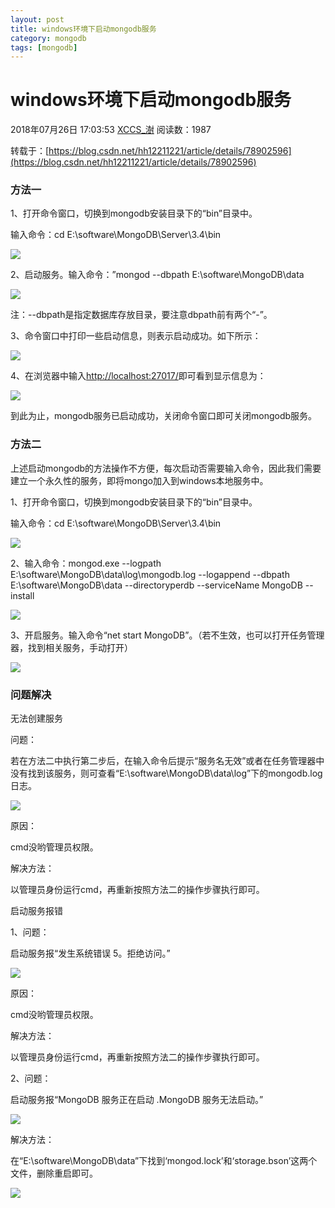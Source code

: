 ```yaml
---
layout: post
title: windows环境下启动mongodb服务
category: mongodb
tags: [mongodb]
---
```



# windows环境下启动mongodb服务

 2018年07月26日 17:03:53 [XCCS_澍](https://me.csdn.net/u011692780) 阅读数：1987

转载于：[https://blog.csdn.net/hh12211221/article/details/78902596](https://blog.csdn.net/hh12211221/article/details/78902596)

### 方法一

1、打开命令窗口，切换到mongodb安装目录下的“bin”目录中。

输入命令：cd E:\software\MongoDB\Server\3.4\bin

![](https://img-blog.csdn.net/20171226152417506)

2、启动服务。输入命令：”mongod --dbpath E:\software\MongoDB\data

![](https://img-blog.csdn.net/20171226152656644)

注：--dbpath是指定数据库存放目录，要注意dbpath前有两个“-”。

3、命令窗口中打印一些启动信息，则表示启动成功。如下所示：

![](https://img-blog.csdn.net/20171226153025925)

4、在浏览器中输入[http://localhost:27017/](http://localhost:27017/)即可看到显示信息为：

![](https://img-blog.csdn.net/20171226153156099)

到此为止，mongodb服务已启动成功，关闭命令窗口即可关闭mongodb服务。

### <a name="t1"></a>方法二

上述启动mongodb的方法操作不方便，每次启动否需要输入命令，因此我们需要建立一个永久性的服务，即将mongo加入到windows本地服务中。

1、打开命令窗口，切换到mongodb安装目录下的“bin”目录中。

输入命令：cd E:\software\MongoDB\Server\3.4\bin

![](https://img-blog.csdn.net/20171226152417506)

2、输入命令：mongod.exe --logpath E:\software\MongoDB\data\log\mongodb.log --logappend --dbpath E:\software\MongoDB\data --directoryperdb --serviceName MongoDB --install

![](https://img-blog.csdn.net/20171226154106286)

3、开启服务。输入命令“net start MongoDB”。（若不生效，也可以打开任务管理器，找到相关服务，手动打开）

![](https://img-blog.csdn.net/20171226160812863)

### <a name="t2"></a>问题解决

无法创建服务

问题：

若在方法二中执行第二步后，在输入命令后提示“服务名无效”或者在任务管理器中没有找到该服务，则可查看“E:\software\MongoDB\data\log”下的mongodb.log日志。

![](https://img-blog.csdn.net/20171226161139905)

原因：

cmd没哟管理员权限。

解决方法：

以管理员身份运行cmd，再重新按照方法二的操作步骤执行即可。

启动服务报错

1、问题：

启动服务报“发生系统错误 5。拒绝访问。”

![](https://img-blog.csdn.net/20171226162356053)

原因：

cmd没哟管理员权限。

解决方法：

以管理员身份运行cmd，再重新按照方法二的操作步骤执行即可。

2、问题：

启动服务报“MongoDB 服务正在启动 .MongoDB 服务无法启动。”

![](https://img-blog.csdn.net/20171226162549686)

解决方法：

在“E:\software\MongoDB\data”下找到‘mongod.lock’和‘storage.bson’这两个文件，删除重启即可。

![](https://img-blog.csdn.net/20171226162738566)

 
